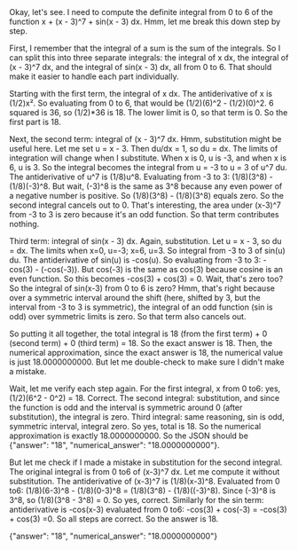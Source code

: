 <think>
Okay, let's see. I need to compute the definite integral from 0 to 6 of the function x + (x - 3)^7 + sin(x - 3) dx. Hmm, let me break this down step by step.

First, I remember that the integral of a sum is the sum of the integrals. So I can split this into three separate integrals: the integral of x dx, the integral of (x - 3)^7 dx, and the integral of sin(x - 3) dx, all from 0 to 6. That should make it easier to handle each part individually.

Starting with the first term, the integral of x dx. The antiderivative of x is (1/2)x². So evaluating from 0 to 6, that would be (1/2)(6)^2 - (1/2)(0)^2. 6 squared is 36, so (1/2)*36 is 18. The lower limit is 0, so that term is 0. So the first part is 18.

Next, the second term: integral of (x - 3)^7 dx. Hmm, substitution might be useful here. Let me set u = x - 3. Then du/dx = 1, so du = dx. The limits of integration will change when I substitute. When x is 0, u is -3, and when x is 6, u is 3. So the integral becomes the integral from u = -3 to u = 3 of u^7 du. The antiderivative of u^7 is (1/8)u^8. Evaluating from -3 to 3: (1/8)(3^8) - (1/8)(-3)^8. But wait, (-3)^8 is the same as 3^8 because any even power of a negative number is positive. So (1/8)(3^8) - (1/8)(3^8) equals zero. So the second integral cancels out to 0. That's interesting, the area under (x-3)^7 from -3 to 3 is zero because it's an odd function. So that term contributes nothing.

Third term: integral of sin(x - 3) dx. Again, substitution. Let u = x - 3, so du = dx. The limits when x=0, u=-3; x=6, u=3. So integral from -3 to 3 of sin(u) du. The antiderivative of sin(u) is -cos(u). So evaluating from -3 to 3: -cos(3) - (-cos(-3)). But cos(-3) is the same as cos(3) because cosine is an even function. So this becomes -cos(3) + cos(3) = 0. Wait, that's zero too? So the integral of sin(x-3) from 0 to 6 is zero? Hmm, that's right because over a symmetric interval around the shift (here, shifted by 3, but the interval from -3 to 3 is symmetric), the integral of an odd function (sin is odd) over symmetric limits is zero. So that term also cancels out.

So putting it all together, the total integral is 18 (from the first term) + 0 (second term) + 0 (third term) = 18. So the exact answer is 18. Then, the numerical approximation, since the exact answer is 18, the numerical value is just 18.0000000000. But let me double-check to make sure I didn't make a mistake.

Wait, let me verify each step again. For the first integral, x from 0 to6: yes, (1/2)(6^2 - 0^2) = 18. Correct. The second integral: substitution, and since the function is odd and the interval is symmetric around 0 (after substitution), the integral is zero. Third integral: same reasoning, sin is odd, symmetric interval, integral zero. So yes, total is 18. So the numerical approximation is exactly 18.0000000000. So the JSON should be {"answer": "18", "numerical_answer": "18.0000000000"}.

But let me check if I made a mistake in substitution for the second integral. The original integral is from 0 to6 of (x-3)^7 dx. Let me compute it without substitution. The antiderivative of (x-3)^7 is (1/8)(x-3)^8. Evaluated from 0 to6: (1/8)(6-3)^8 - (1/8)(0-3)^8 = (1/8)(3^8) - (1/8)((-3)^8). Since (-3)^8 is 3^8, so (1/8)(3^8 - 3^8) = 0. So yes, correct. Similarly for the sin term: antiderivative is -cos(x-3) evaluated from 0 to6: -cos(3) + cos(-3) = -cos(3) + cos(3) =0. So all steps are correct. So the answer is 18.
</think>

{"answer": "18", "numerical_answer": "18.0000000000"}